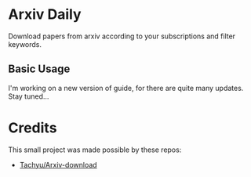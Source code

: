 # Arxiv Daily

Download papers from arxiv according to your subscriptions and filter keywords.

## Basic Usage

I'm working on a new version of guide, for there are quite many updates. Stay tuned...

# Credits

This small project was made possible by these repos:

- [Tachyu/Arxiv-download](https://github.com/Tachyu/Arxiv-download)